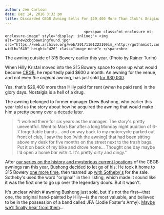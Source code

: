 ```yaml
---
author: Jen Carlson
date: Dec 14, 2016 3:33 pm
title: Discarded CBGB Awning Sells For $29,400 More Than Club's Original Rent
---
```


	
										<p><span class="mt-enclosure mt-enclosure-image" style="display: inline;"> <img alt="1new2cbgbawningfound.jpg" src="https://web.archive.org/web/20171101223100im_/http://gothamist.com/attachments/arts_jen/1new2cbgbawningfound.jpg" width="640" height="426" class="image-none"> </span><br>
<span class="photo_caption">The awning outside of 315 Bowery earlier this year. (Photo by Rainer Turim)</span></p>

<p>When Hilly Kristal moved into the 315 Bowery space to open up what would become <a href="https://web.archive.org/web/20171101223100/http://gothamist.com/tags/cbgb">CBGB</a>, he reportedly paid $600 a month. An awning for the venue, and not even <em>the original</em> awning, has just sold <a href="https://web.archive.org/web/20171101223100/http://www.villagevoice.com/music/cbgbs-awning-just-sold-at-sothebys-for-30-000-9454974">for $30,000</a>.</p>

<p>Yes, that&apos;s $29,400 more than Hilly paid for rent (<em>when</em> he paid rent) in the glory days. Nostalgia is a hell of a drug.</p>

<p>The awning belonged to former manager Drew Bushong, who earlier this year told us the story about how he acquired the awning that would make him a pretty penny over a decade later.</p><blockquote>&quot;I worked there for six years as the manager. The story&apos;s pretty uneventful. Went to Mars Bar after a long Monday night audition of 6-7 forgettable bands... and on way back to my motorcycle parked out front of club, I saw the box [with the awning] that had been sitting above my desk for five months on the street next to the trash bags. Put it on back of my bike and drove home... Thought one day maybe I&apos;d open a home bar with it. It&apos;s pretty dirty and dingy.&quot;</blockquote> <p></p>

<p>After <a href="https://web.archive.org/web/20171101223100/http://gothamist.com/tags/cbgbawninghistory">our series on the history and mysterious current locations</a> of the CBGB awnings ran this year, Bushong decided to let go of his. He took it home to 315 Bowery <a href="https://web.archive.org/web/20171101223100/http://gothamist.com/2016/02/22/cbgb_awning_mystery_solved.php">one more time</a>, then teamed up <a href="https://web.archive.org/web/20171101223100/http://gothamist.com/2016/11/28/cbgb_awning_auction.php">with Sotheby&apos;s</a> for the sale. Sotheby&apos;s used the word &quot;original&quot; in their listing, which made it sound like it was the first one to go up over the legendary doors. But it wasn&apos;t.</p>

<p>It&apos;s unclear which # awning Bushong just sold, but it&apos;s not the first&#x2014;that one, the original hand-painted by Hilly&#x2014;is the most valuable, and believed to be in the possession of a band called JFA (Jodie Foster&apos;s Army). <a href="_f">Maybe we&apos;ll finally hear from them</a>...</p>					
										
									
				